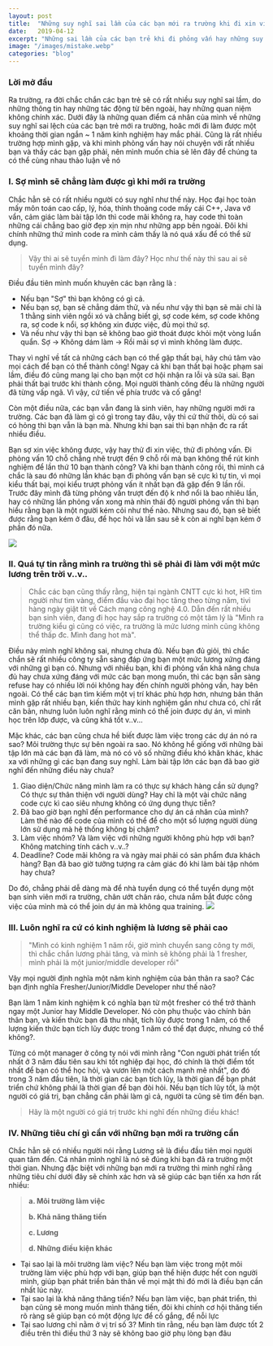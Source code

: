 ```yaml
---
layout: post
title:  "Những suy nghĩ sai lầm của các bạn mới ra trường khi đi xin việc"
date:   2019-04-12
excerpt: "Những sai lầm của các bạn trẻ khi đi phỏng vấn hay những suy nghĩ sai lầm sau khi ra trường"
image: "/images/mistake.webp"
categories: "blog"
---
```


### Lời mở đầu
Ra trường, ra đời chắc chắn các bạn trẻ sẽ có rất nhiều suy nghĩ sai lầm, do những thông tin hay những tác động từ bên ngoài, hay những quan niệm không chính xác. Dưới đây là những quan điểm cá nhân của mình về những suy nghĩ sai lệch của các bạn trẻ mới ra trường, hoăc mới đi làm được một khoảng thời gian ngắn ~ 1 năm kinh nghiệm hay mắc phải. Cũng là rất nhiều trường hợp mình gặp, và khi mình phỏng vấn hay nói chuyện với rất nhiều bạn và thấy các bạn gặp phải, nên mình muốn chia sẻ lên đây để chúng ta có thể cùng nhau thảo luận về nó

### I. Sợ mình sẽ chẳng làm được gì khi mới ra trường 
Chắc hẳn sẽ có rất nhiều người có suy nghĩ như thế này. Học đại học toàn mấy môn toán cao cấp, lý, hóa, thỉnh thoảng code mấy cái C++, Java vớ vẩn, cảm giác làm bài tập lớn thì code mãi không ra, hay code thì toàn những cái chẳng bao giờ đẹp xịn mịn như những app bên ngoài. Đôi khi chính những thứ mình code ra mình cảm thấy là nó quá xấu để có thể sử dụng. 
> Vậy thì ai sẽ tuyển mình đi làm đây? Học như thế này thì sau ai sẽ tuyển mình đây?

Điều đầu tiên mình muốn khuyên các bạn rằng là :
- Nếu bạn "Sợ" thì bạn không có gì cả. 
- Nếu bạn sợ, bạn sẽ chẳng dám thử, và nếu như vậy thì bạn sẽ mãi chỉ là 1 thằng sinh viên ngồi xó và chẳng biết gì, sợ code kém, sợ code không ra, sợ code k nổi, sợ không xin được việc, đủ mọi thứ sợ. 
- Và nếu như vậy thì bạn sẽ không bao giờ thoát được khỏi một vòng luẩn quẩn. Sợ -> Không dám làm -> Rồi mãi sợ vì mình không làm được. 

Thay vì nghĩ về tất cả những cách bạn có thể gặp thất bại, hãy chú tâm vào mọi cách để bạn có thể thành công! Ngay cả khi bạn thất bại hoặc phạm sai lầm, điều đó cũng mang lại cho bạn một cơ hội nhận ra lỗi và sửa sai. Bạn phải thất bại trước khi thành công. Mọi người thành công đều là những người đã từng vấp ngã. Vì vậy, cứ tiến về phía trước và cố gắng! 

Còn một điều nữa, các bạn vẫn đang là sinh viên, hay những người mới ra trường. Các bạn đã làm gì có gì trong tay đâu, vậy thì cứ thử thôi, dù có sai có hỏng thì bạn vẫn là bạn mà. Nhưng khi bạn sai thì bạn nhận đc ra rất nhiều điều. 

Bạn sợ xin việc không được, vậy hay thử đi xin việc, thử đi phỏng vấn. Đi phỏng vấn 10 chỗ chẳng nhẽ trượt đến 9 chỗ rồi mà bạn không thể rút kinh nghiệm để lần thứ 10 bạn thành công? Và khi bạn thành công rồi, thì mình cá chắc là sau đó những lần khác bạn đi phỏng vấn bạn sẽ cực kì tự tin, vì mọi kiểu thất bại, mọi kiểu trượt phỏng vấn ít nhất bạn đã gặp đến 9 lần rồi. Trước đây mình đã từng phỏng vấn trượt đến độ k nhớ nổi là bao nhiêu lần, hay có những lần phỏng vấn xong mà nhìn thái độ người phỏng vấn thì bạn hiểu rằng bạn là một người kém cỏi như thế nào. Nhưng sau đó, bạn sẽ biết được rằng bạn kém ở đâu, để học hỏi và lần sau sẽ k còn ai nghĩ bạn kém ở phần đó nữa.

![](https://images.viblo.asia/127852d8-441b-4b2e-b4d1-648ee8835875.jpg)

### II. Quá tự tin rằng mình ra trường thì sẽ phải đi làm với một mức lương trên trời v..v..
>Chắc các bạn cũng thấy rằng, hiện tại ngành CNTT cực kì hot, HR tìm người như tìm vàng, điểm đầu vào đại học tăng theo từng năm, tivi hàng ngày giật tít về Cách mạng công nghệ 4.0. Dẫn đến rất nhiều bạn sinh viên, đang đi học hay sắp ra trường có một tâm lý là "Mình ra trường kiểu gì cũng có việc, ra trường là mức lương mình cũng không thể thấp đc. Mình đang hot mà". 

Điều này mình nghĩ không sai, nhưng chưa đủ. Nếu bạn đủ giỏi, thì chắc chắn sẽ rất nhiều công ty sẵn sàng đáp ứng bạn một mức lương xứng đáng với những gì bạn có. Nhưng với nhiều bạn, khi đi phỏng vấn khả năng chưa đủ hay chưa xứng đáng với mức các bạn mong muốn, thì các bạn sẵn sàng refuse hay có nhiều lời nói không hay đến chính người phỏng vấn, hay bên ngoài. Có thể các bạn tìm kiếm một vị trí khác phù hợp hơn, nhưng bản thân mình gặp rất nhiều bạn, kiến thức hay kinh nghiệm gần như chưa có, chỉ rất căn bản, nhưng luôn luôn nghĩ rằng mình có thể join được dự án, vì mình học trên lớp được, và cũng khá tốt v..v... 

Mặc khác, các bạn cũng chưa hề biết được làm việc trong các dự án nó ra sao? Môi trường thực sự bên ngoài ra sao. Nó không hề giống với những bài tập lớn mà các bạn đã làm, mà nó có vô số những điều khó khăn khác, khác xa với những gì các bạn đang suy nghĩ. Làm bài tập lớn các bạn đã bao giờ nghĩ đến những điều này chưa?
1. Giao diện/Chức năng mình làm ra có thực sự khách hàng cần sử dụng? Có thực sự thân thiện với người dùng? Hay chỉ là một vài chức năng code cực kì cao siêu nhưng không có ứng dụng thực tiễn? 
2. Đã bao giờ bạn nghĩ đến performance cho dự án cá nhân của mình? Làm thế nào để code của mình có thể để cho một số lượng người dùng lớn sử dụng mà hệ thống không bị chậm?
3. Làm việc nhóm? Và làm việc với những người không phù hợp với bạn? Không matching tính cách v..v..?
4. Deadline? Code mãi không ra và ngày mai phải có sản phẩm đưa khách hàng? Bạn đã bao giờ tưởng tượng ra cảm giác đó khi làm bài tập nhóm hay chưa?

Do đó, chẳng phải dễ dàng mà để nhà tuyển dụng có thể tuyển dụng một bạn sinh viên mới ra trường, chân ướt chân ráo, chưa nắm bắt được công việc của mình mà có thể join dự án mà không qua training.
![](https://images.viblo.asia/f41128a1-9e93-414f-8fba-f19f31aa44c7.jpg)
### III. Luôn nghĩ ra cứ có kinh nghiệm là lương sẽ phải cao
> "Mình có kinh nghiệm 1 năm rồi, giờ mình chuyển sang công ty mới, thì chắc chắn lương phải tăng, và mình sẽ không phải là 1 fresher, mình phải là một junior/middle developer rồi"

Vậy mọi người định nghĩa một năm kinh nghiệm của bản thân ra sao? Các bạn định nghĩa Fresher/Junior/Middle Developer như thế nào? 

Bạn làm 1 năm kinh nghiệm k có nghĩa bạn từ một fresher có thể trở thành ngay một Junior hay Middle Developer. Nó còn phụ thuộc vào chính bản thân bạn, và kiến thức bạn đã thu nhặt, tích lũy được trong 1 năm, có thể lượng kiến thức bạn tích lũy được trong 1 năm có thể đạt được, nhưng có thể không?. 

Từng có một manager ở công ty nói với mình rằng "Con người phát triển tốt nhất ở 3 năm đầu tiên sau khi tốt nghiệp đại học, đó chính là thời điểm tốt nhất để bạn có thể học hỏi, và vươn lên một cách mạnh mẽ nhất", do đó trong 3 năm đầu tiên, là thời gian các bạn tích lũy, là thời gian để bạn phát triển chứ không phải là thời gian để bạn đòi hỏi. Nếu bạn tích lũy tốt, là một người có giá trị, bạn chẳng cần phải làm gì cả, người ta cũng sẽ tìm đến bạn. 
>Hãy là một người có giá trị trước khi nghĩ đến những điều khác!

### IV. Những tiêu chí gì cần với những bạn mới ra trường cần
Chắc hẳn sẽ có nhiều người nói rằng Lương sẽ là điều đầu tiên mọi người quan tâm đến. Cá nhân mình nghĩ là nó sẽ đúng khi bạn đã ra trường một thời gian. Nhưng đặc biệt với những bạn mới ra trường thì mình nghĩ rằng những tiêu chí dưới đây sẽ chính xác hơn và sẽ giúp các bạn tiến xa hơn rất nhiều: 

>**a. Môi trường làm việc**
>
>**b. Khả năng thăng tiến**
>
>**c. Lương**
>
>**d. Những điều kiện khác**

- Tại sao lại là môi trường làm việc? Nếu bạn làm việc trong một môi trường làm việc phù hợp với bạn, giúp bạn thể hiện được hết con người mình, giúp bạn phát triển bản thân về mọi mặt thì đó mới là điều bạn cần nhất lúc này. 
- Tại sao lại là khả năng thăng tiến? Nếu bạn làm việc, bạn phát triển, thì bạn cũng sẽ mong muốn mình thăng tiến, đôi khi chính cơ hội thăng tiến rõ ràng sẽ giúp bạn có một động lực để cố gắng, để nỗi lực 
- Tại sao lương chỉ nằm ở vị trí số 3? Mình tin rằng, nếu bạn làm được tốt 2 điều trên thì điều thứ 3 này sẽ không bao giờ phụ lòng bạn đâu